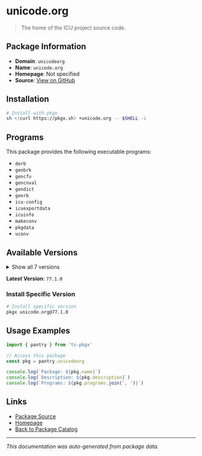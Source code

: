 # unicode.org

> The home of the ICU project source code.

## Package Information

- **Domain**: `unicodeorg`
- **Name**: `unicode.org`
- **Homepage**: Not specified
- **Source**: [View on GitHub](https://github.com/pkgxdev/pantry/tree/main/projects/unicode.org/package.yml)

## Installation

```bash
# Install with pkgx
sh <(curl https://pkgx.sh) +unicode.org -- $SHELL -i
```

## Programs

This package provides the following executable programs:

- `derb`
- `genbrk`
- `gencfu`
- `gencnval`
- `gendict`
- `genrb`
- `icu-config`
- `icuexportdata`
- `icuinfo`
- `makeconv`
- `pkgdata`
- `uconv`

## Available Versions

<details>
<summary>Show all 7 versions</summary>

- `77.1.0`, `76.1.0`, `75.1.0`, `74.2.0`, `74.1.0`
- `73.2.0`, `71.1.0`

</details>

**Latest Version**: `77.1.0`

### Install Specific Version

```bash
# Install specific version
pkgx unicode.org@77.1.0
```

## Usage Examples

```typescript
import { pantry } from 'ts-pkgx'

// Access this package
const pkg = pantry.unicodeorg

console.log(`Package: ${pkg.name}`)
console.log(`Description: ${pkg.description}`)
console.log(`Programs: ${pkg.programs.join(', ')}`)
```

## Links

- [Package Source](https://github.com/pkgxdev/pantry/tree/main/projects/unicode.org/package.yml)
- [Homepage](#)
- [Back to Package Catalog](../package-catalog.md)

---

*This documentation was auto-generated from package data.*
